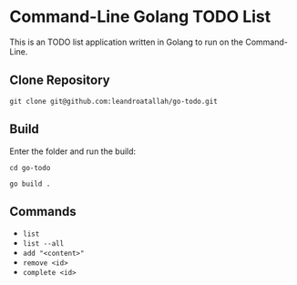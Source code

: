 # Command-Line Golang TODO List

This is an TODO list application written in Golang to run on the Command-Line.

## Clone Repository

`git clone git@github.com:leandroatallah/go-todo.git`

## Build

Enter the folder and run the build:

`cd go-todo`

`go build .`

## Commands

- `list`
- `list --all`
- `add "<content>"`
- `remove <id>`
- `complete <id>`
